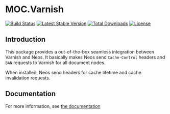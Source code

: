 MOC.Varnish
===========

[![Build Status](https://travis-ci.org/mocdk/MOC.Varnish.svg?branch=master)](https://travis-ci.org/mocdk/MOC.Varnish)
[![Latest Stable Version](https://poser.pugx.org/moc/varnish/v/stable)](https://packagist.org/packages/moc/varnish)
[![Total Downloads](https://poser.pugx.org/moc/varnish/downloads)](https://packagist.org/packages/moc/varnish)
[![License](https://poser.pugx.org/moc/varnish/license)](https://packagist.org/packages/moc/varnish)

Introduction
------------

This package provides a out-of-the-box seamless integration between Varnish and Neos. It basically makes Neos send
``Cache-Control`` headers and ``BAN`` requests to Varnish for all document nodes.

When installed, Neos send headers for cache lifetime and cache invalidation requests.

Documentation
-------------

For more information, see [the documentation](Documentation/Index.rst)